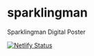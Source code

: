 # sparklingman
Sparklingman Digital Poster

[![Netlify Status](https://api.netlify.com/api/v1/badges/ca332400-2c2a-4046-8b9e-a53b89988b64/deploy-status)](https://app.netlify.com/sites/sparklingman/deploys)